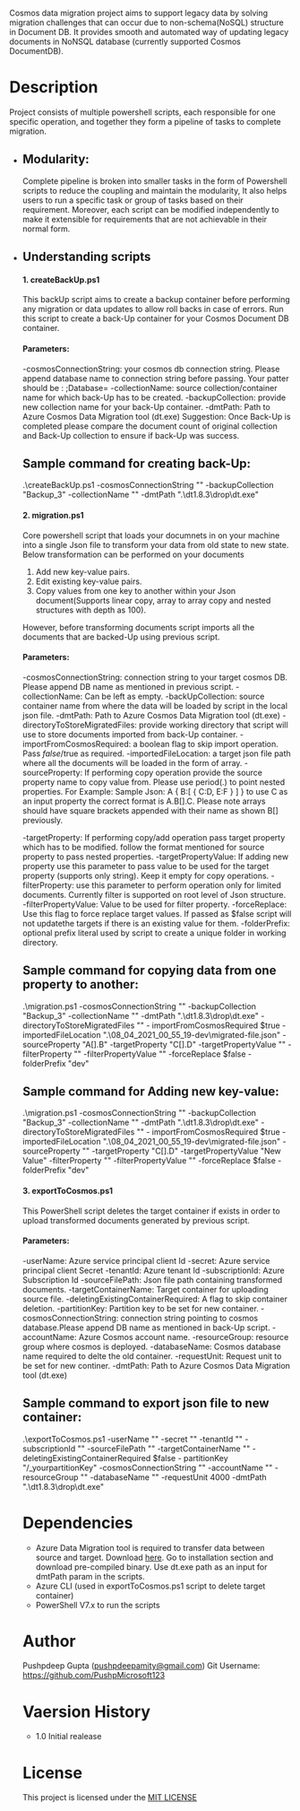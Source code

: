 Cosmos data migration project aims to support legacy data by solving migration challenges that can occur due to non-schema(NoSQL) structure in Document DB. It provides smooth and automated way of updating legacy documents in NoNSQL database (currently supported Cosmos DocumentDB).

# Description
Project consists of multiple powershell scripts, each responsible for one specific operation, and together they form a pipeline of tasks to complete migration. 
- ## Modularity: 
    Complete pipeline is broken into smaller tasks in the form of Powershell scripts to reduce the coupling and maintain the modularity, It also helps users to run a specific task or group of tasks based on their requirement. Moreover, each script can be modified independently to make it extensible for requirements that are not achievable in their normal form.
- ## Understanding scripts
    #### 1. createBackUp.ps1
    This backUp script aims to create a backup container before performing any migration or data updates to allow roll backs in case of errors.
    Run this script to create a back-Up container for your Cosmos Document DB container.
    #### Parameters:
    -cosmosConnectionString: your cosmos db connection string. Please append database name to connection string before passing. Your patter should be : <cosmos connection string from Azure portal>;Database=<yourDBname>
    -collectionName: source collection/container name for which back-Up has to be created.
    -backupCollection: provide new collection name for your back-Up container.
    -dmtPath: Path to Azure Cosmos Data Migration tool (dt.exe)
    Suggestion: Once Back-Up is completed please compare the document count of original collection and Back-Up collection to ensure if back-Up was success.
    
    ## Sample command for creating back-Up:
    .\createBackUp.ps1 -cosmosConnectionString "" -backupCollection "Backup_3"  -collectionName "" -dmtPath ".\dt1.8.3\drop\dt.exe"
    
    #### 2. migration.ps1
    Core powershell script that loads your documnets in on your machine into a single Json file to transform your data from old state to new state. Below transformation can be         performed on your documents
    1. Add new key-value pairs.
    2. Edit existing key-value pairs.
    3. Copy values from one key to another within your Json document(Supports linear copy, array to array copy and nested structures with depth as 100).
    
    However, before transforming documents script imports all the documents that are backed-Up using previous script.
    
    #### Parameters:
    -cosmosConnectionString: connection string to your target cosmos DB. Please append DB name as mentioned in previous script.
    -collectionName: Can be left as empty.
    -backUpCollection: source container name from where the data will be loaded by script in the local json file.
    -dmtPath: Path to Azure Cosmos Data Migration tool (dt.exe)
    -directoryToStoreMigratedFiles: provide working directory that script will use to store documents imported from back-Up container.
    -importFromCosmosRequired: a boolean flag to skip import operation. Pass $false/$true as required.
    -importedFileLocation: a target json file path where all the documents will be loaded in the form of array.
    -sourceProperty: If performing copy operation provide the source property name to copy value from. Please use period(.) to point nested properties. For Example:
    Sample Json:
    A
    {
    B:[
    {
    C:D,
    E:F
    }
    ]
    }
    to use C as an input property the correct format is A.B[].C. Please note arrays should have square brackets appended with their name as shown B[] previously.
    
    -targetProperty: If performing copy/add operation pass target property which has to be modified. follow the format mentioned for source property to pass nested properties.
    -targetPropertyValue: If adding new property use this parameter to pass value to be used for the target property (supports only string). Keep it empty for copy operations.
    -filterProperty: use this parameter to perform operation only for limited documents. Currently filter is supported on root level of Json structure.
    -filterPropertyValue: Value to be used for filter property.
    -forceReplace: Use this flag to force replace target values. If passed as $false script will not updatethe targets if there is an existing value for them.
    -folderPrefix: optional prefix literal used by script to create a unique folder in working directory.
    
    ## Sample command for copying data from one property to another:
    .\migration.ps1 -cosmosConnectionString "" -backupCollection "Backup_3"  -collectionName "" -dmtPath ".\dt1.8.3\drop\dt.exe" -directoryToStoreMigratedFiles "" -                importFromCosmosRequired $true -importedFileLocation ".\08_04_2021_00_55_19-dev\migrated-file.json" -sourceProperty "A[].B" -targetProperty "C[].D" -targetPropertyValue "" -    filterProperty "" -filterPropertyValue "" -forceReplace $false -folderPrefix "dev"
    
    ## Sample command for Adding new key-value:
    .\migration.ps1 -cosmosConnectionString "" -backupCollection "Backup_3"  -collectionName "" -dmtPath ".\dt1.8.3\drop\dt.exe" -directoryToStoreMigratedFiles "" -                importFromCosmosRequired $true -importedFileLocation ".\08_04_2021_00_55_19-dev\migrated-file.json" -sourceProperty "" -targetProperty "C[].D" -targetPropertyValue "New          Value" -filterProperty "" -filterPropertyValue "" -forceReplace $false -folderPrefix "dev"
    
   #### 3. exportToCosmos.ps1
   This PowerShell script deletes the target container if exists in order to upload transformed documents generated by previous script.
   #### Parameters: 
   -userName: Azure service principal client Id
   -secret: Azure service principal client Secret
   -tenantId: Azure tenant Id
   -subscriptionId: Azure Subscription Id
   -sourceFilePath: Json file path containing transformed documents.
   -targetContainerName: Target container for uploading  source file.
   -deletingExistingContainerRequired: A flag to skip container deletion.
   -partitionKey: Partition key to be set for new container.
   -cosmosConnectionString: connection string pointing to cosmos database.Please append DB name as mentioned in back-Up script.
   -accountName: Azure Cosmos account name.
   -resourceGroup: resource group where cosmos is deployed.
   -databaseName: Cosmos database name required to delte the old container.
   -requestUnit: Request unit to be set for new continer.
   -dmtPath: Path to Azure Cosmos Data Migration tool (dt.exe)
    
   ## Sample command to export json file to new container:
   .\exportToCosmos.ps1 -userName "" -secret "" -tenantId "" -subscriptionId "" -sourceFilePath "" -targetContainerName "" -deletingExistingContainerRequired $false -              partitionKey "/_yourpartitionKey" -cosmosConnectionString "" -accountName "" -resourceGroup "" -databaseName "" -requestUnit 4000 -dmtPath ".\dt1.8.3\drop\dt.exe"
   
   # Dependencies
   - Azure Data Migration tool is required to transfer data between source and target. Download [here](https://docs.microsoft.com/en-us/azure/cosmos-db/import-data). Go to            installation section and download pre-compiled binary. Use dt.exe path as an input for dmtPath param in the scripts.
   - Azure CLI (used in exportToCosmos.ps1 script to delete target container)
   - PowerShell V7.x to run the scripts
   
   # Author
   Pushpdeep Gupta (pushpdeepamity@gmail.com)
   Git Username: https://github.com/PushpMicrosoft123
   
   # Vaersion History
   - 1.0
     Initial realease
     
   # License 
    This project is licensed under the [MIT LICENSE](https://choosealicense.com/licenses/mit/)
   
